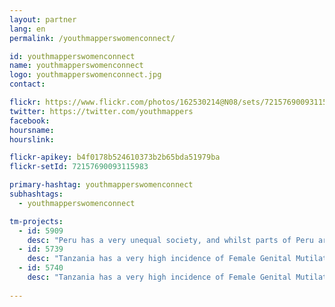 ```yaml
---
layout: partner
lang: en
permalink: /youthmapperswomenconnect/

id: youthmapperswomenconnect
name: youthmapperswomenconnect
logo: youthmapperswomenconnect.jpg
contact: 

flickr: https://www.flickr.com/photos/162530214@N08/sets/72157690093115983
twitter: https://twitter.com/youthmappers
facebook: 
hoursname:
hourslink:

flickr-apikey: b4f0178b524610373b2b65bda51979ba
flickr-setId: 72157690093115983

primary-hashtag: youthmapperswomenconnect
subhashtags: 
  - youthmapperswomenconnect

tm-projects:
  - id: 5909
    desc: "Peru has a very unequal society, and whilst parts of Peru are well mapped, these tend to be urban, wealthy areas that reflect the inter-sectional power relations at play in the country. GAL School Peru is training local high school students in Cusco to identify under-represented social issues, and then investigate, map and share them. To date, groups of school girls in Cusco have created campaigns that use maps of sexist publicity and behavior, presenting them as part of an international festival and to local government representatives, as well as peers and the broader school community. GAL will train 150 youth in mapping gendered issues, and work with local mayors in the Cusco region to better understand the experiences of girls in society."
  - id: 5739
    desc: "Tanzania has a very high incidence of Female Genital Mutilation, extreme poverty, early marriage and Gender Based Violence. NGOs on the ground need better maps to facilitate their outreach work and protect girls at risk of FGM. The Missing Maps project aims to map the most vulnerable places in the world (affected by humanitarian crises: disease epidemics, conflict, natural disasters, poverty, environmental crises). Building on HOT's disaster preparedness projects, the Missing Maps tasks facilitate pre-emptive mapping of priority countries to better facilitate disaster response, medical activities and resource allocation when crises occur."
  - id: 5740
    desc: "Tanzania has a very high incidence of Female Genital Mutilation, extreme poverty, early marriage and Gender Based Violence. NGOs on the ground need better maps to facilitate their outreach work and protect girls at risk of FGM. The Missing Maps project aims to map the most vulnerable places in the world (affected by humanitarian crises: disease epidemics, conflict, natural disasters, poverty, environmental crises). Building on HOT's disaster preparedness projects, the Missing Maps tasks facilitate pre-emptive mapping of priority countries to better facilitate disaster response, medical activities and resource allocation when crises occur."
  
---
```

